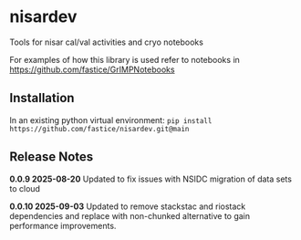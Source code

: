 # nisardev
Tools for nisar cal/val activities and cryo notebooks

For examples of how this library is used refer to notebooks in https://github.com/fastice/GrIMPNotebooks

## Installation

In an existing python virtual environment: `pip install https://github.com/fastice/nisardev.git@main`

## Release Notes

**0.0.9  2025-08-20**  Updated to fix issues with NSIDC migration of data sets to cloud 

**0.0.10  2025-09-03**  Updated to remove stackstac and riostack dependencies and replace with non-chunked
                    alternative to gain performance improvements.
